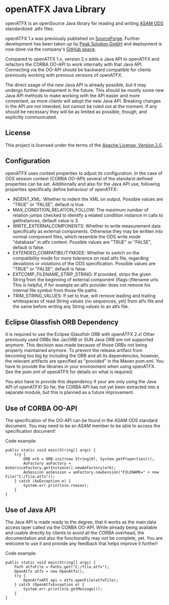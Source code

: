 # openATFX Java Library

openATFX is an openSource Java library for reading and writing [ASAM ODS](https://www.asam.net/standards/detail/ods/) standardized .atfx files.

openATFX 1.x was previously published on [SourceForge](https://sourceforge.net/projects/openatfx/). Further development has been taken up by [Peak Solution GmbH](https://www.peak-solution.de) and deployment is now done via the company's [GitHub space](https://github.com/peak-solution/openatfx).

Compared to openATFX 1.x, version 2.x adds a Java API to openATFX and refactors the CORBA OO-API to work internally with that Java API. Connecting via the OO-API should be backward compatible for clients previously working with previous versions of openATFX.

The direct usage of the new Java API is already possible, but it may undergo further development in the future. This should be mostly some new Java API methods to make working with the API easier and more convenient, as more clients will adopt the new Java API. Breaking changes in the API are not intended, but cannot be ruled out at the moment. If any should be necessary they will be as limited as possible, though, and explicitly communicated.

## License

This project is licensed under the terms of the [Apache License, Version 2.0](LICENSE).

## Configuration

openATFX uses context properties to adjust its configuration. In the case of ODS session context (CORBA OO-API) several of the standard-defined properties can be set. Additionally and also for the Java API use, following properties specifically define behaviour of openATFX:

- INDENT_XML:
  Whether to indent the XML on output. Possible values are "TRUE" or "FALSE", default is true.
- MAX_CONDITION_RELATION_FOLLOW:
  The maximum number of relation jumps checked to identify a related condition
  instance in calls to getInstances, default value is 3.
- WRITE_EXTERNALCOMPONENTS:
  Whether to write measurement data specifically as external components. Otherwise they may
  be written into normal component files, which resemble the ODS write mode "database" in atfx
  context. Possible values are "TRUE" or "FALSE", default is false.
- EXTENDED_COMPATIBILITYMODE:
  Whether to switch on the compatibility mode for more tolerance on read atfx file, regarding
  deviations or violations of the ODS specification. Possible values are "TRUE" or "FALSE",
  default is false.
- EXTCOMP_FILENAME_STRIP_STRING:
  If provided, strips the given String from the beginning of external component (flags-)filename
  urls. This is helpful, if for example an atfx provider does not remove his internal file symbol
  from those file paths.
- TRIM_STRING_VALUES:
  If set to true, will remove leading and trailing whitespaces of read String values
  (no sequences, yet) from atfx file and the same before writing any String values to an atfx file.

## Eclipse Glassfish ORB Dependency

It is required to use the Eclipse Glassfish ORB with openATFX 2.x! Other previously used ORBs like JacORB or SUN Java ORB are not supported anymore. This decision was made because of those ORBs not being properly maintained anymore. To prevent the release artifact from becoming too big by including the ORB and all its dependencies, however, the relevant artifacts are specified as "provided" in the Maven pom.xml. You have to provide the libraries in your environment when using openATFX. See the pom.xml of openATFX for details on what is required.

You also have to provide this dependency if your are only using the Java API of openATFX! So far, the CORBA API has not yet been extracted into a separate module, but this is planned as a future improvement.

## Use of CORBA OO-API

The specification of the OO-API can be found in the ASAM ODS standard document. You may need to be an ASAM member to be able to access the specification document!

Code example:

```
public static void main(String[] args) {
    try {
        ORB orb = ORB.init(new String[0], System.getProperties());
        AoFactory aoFactory = AoServiceFactory.getInstance().newAoFactory(orb);
        AoSession aoSession = aoFactory.newSession("FILENAME=" + new File("C:/file.atfx"));
    } catch (AoException e) {
        System.err.println(e.reason);
    }
}
```

## Use of Java API
The Java API is made ready to the degree, that it works as the main data access layer called via the CORBA OO-API. While already being available and usable directly by clients to avoid all the CORBA overhead, the documentation and also the functionality may not be complete, yet. You are welcome to use it and provide any feedback that helps improve it further!

Code example:

```
public static void main(String[] args) {
	Path atfxFile = Paths.get("C:/file.atfx");
	OpenAtfx atfx = new OpenAtfx();
	try {
		OpenAtfxAPI api = atfx.openFile(atfxFile);
	} catch (OpenAtfxException e) {
		System.err.println(e.getMessage());
	}
}
```